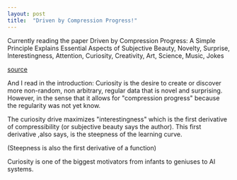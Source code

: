```yaml
---
layout: post
title:  "Driven by Compression Progress!"
---
```

<script type="text/javascript" async
  src="https://cdn.mathjax.org/mathjax/latest/MathJax.js?config=TeX-MML-AM_CHTML">
</script>



Currently reading the paper Driven by Compression Progress:
A Simple Principle Explains Essential Aspects of Subjective Beauty, Novelty, Surprise, Interestingness, Attention, Curiosity, Creativity, Art, Science, Music, Jokes

[source](https://arxiv.org/abs/0812.4360)

And I read in the introduction: Curiosity is the desire to create or discover more non-random, non arbitrary, regular data that is novel and surprising. 
However, in the sense that it allows for "compression progress" because the regularity was not yet know.

The curiosity drive maximizes "interestingness" which is the first derivative of compressibility (or subjective beauty says the author). This first derivative ,also says, is the steepness of the learning curve. 

(Steepness is also the first derivative of a function)

Curiosity is one of the biggest motivators from infants to geniuses to AI systems.

